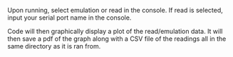 Upon running, select emulation or read in the console.
  If read is selected, input your serial port name in the console.

Code will then graphically display a plot of the read/emulation data. It will then save a pdf of the graph along with a CSV file of the readings all in the same directory as it is ran from.
